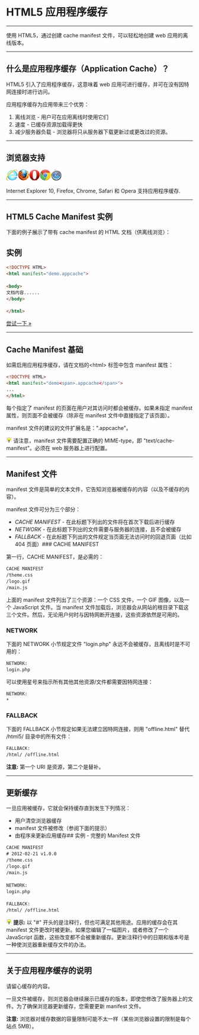 # HTML5 应用程序缓存

--------

使用 HTML5，通过创建 cache manifest 文件，可以轻松地创建 web 应用的离线版本。

--------

## 什么是应用程序缓存（Application Cache）？

HTML5 引入了应用程序缓存，这意味着 web 应用可进行缓存，并可在没有因特网连接时进行访问。

应用程序缓存为应用带来三个优势：

1. 离线浏览 - 用户可在应用离线时使用它们
2. 速度 - 已缓存资源加载得更快
3. 减少服务器负载 - 浏览器将只从服务器下载更新过或更改过的资源。

--------

## 浏览器支持

![Internet Explorer](images/compatible_ie.gif)![Firefox](images/compatible_firefox.gif)![Opera](images/compatible_opera.gif)![Google Chrome](images/compatible_chrome.gif)![Safari](images/compatible_safari.gif)

Internet Explorer 10, Firefox, Chrome, Safari 和 Opera 支持应用程序缓存.

--------

## HTML5 Cache Manifest 实例

下面的例子展示了带有 cache manifest 的 HTML 文档（供离线浏览）：

## 实例

```HTML
<!DOCTYPE HTML>
<html manifest="demo.appcache">

<body>
文档内容......
</body>

</html>
```

[尝试一下 »](http://www.runoob.com/try/try.php?filename=tryhtml5_html_manifest)

--------

## Cache Manifest 基础

如需启用应用程序缓存，请在文档的&lt;html&gt; 标签中包含 manifest 属性：

```HTML
<!DOCTYPE HTML>
<html manifest="demo<span>.appcache</span>">
...
</html>
```

每个指定了 manifest 的页面在用户对其访问时都会被缓存。如果未指定 manifest 属性，则页面不会被缓存（除非在 manifest 文件中直接指定了该页面）。

manifest 文件的建议的文件扩展名是：".appcache"。

![Remark](images/lamp.gif) 请注意，manifest 文件需要配置正确的 MIME-type，即 "text/cache-manifest"。必须在 web 服务器上进行配置。

--------

## Manifest 文件

manifest 文件是简单的文本文件，它告知浏览器被缓存的内容（以及不缓存的内容）。

manifest 文件可分为三个部分：

 * _CACHE MANIFEST_  - 在此标题下列出的文件将在首次下载后进行缓存
 * _NETWORK_  - 在此标题下列出的文件需要与服务器的连接，且不会被缓存
 * _FALLBACK_  - 在此标题下列出的文件规定当页面无法访问时的回退页面（比如 404 页面）### CACHE MANIFEST

第一行，CACHE MANIFEST，是必需的：

```HTML
CACHE MANIFEST
/theme.css
/logo.gif
/main.js
```

上面的 manifest 文件列出了三个资源：一个 CSS 文件，一个 GIF 图像，以及一个 JavaScript 文件。当 manifest 文件加载后，浏览器会从网站的根目录下载这三个文件。然后，无论用户何时与因特网断开连接，这些资源依然是可用的。

### NETWORK

下面的 NETWORK 小节规定文件 "login.php" 永远不会被缓存，且离线时是不可用的：

```HTML
NETWORK:
login.php
```

可以使用星号来指示所有其他其他资源/文件都需要因特网连接：

```HTML
NETWORK:
*
```

### FALLBACK

下面的 FALLBACK 小节规定如果无法建立因特网连接，则用 "offline.html" 替代 /html5/ 目录中的所有文件：

```HTML
FALLBACK:
/html/ /offline.html
```

**注意:**  第一个 URI 是资源，第二个是替补。

--------

## 更新缓存

一旦应用被缓存，它就会保持缓存直到发生下列情况：

 * 用户清空浏览器缓存
 * manifest 文件被修改（参阅下面的提示）
 * 由程序来更新应用缓存## 实例 - 完整的 Manifest 文件

```HTML
CACHE MANIFEST
# 2012-02-21 v1.0.0
/theme.css
/logo.gif
/main.js

NETWORK:
login.php

FALLBACK:
/html/ /offline.html
```

![Remark](images/lamp.gif) **提示:** 以 "#" 开头的是注释行，但也可满足其他用途。应用的缓存会在其 manifest 文件更改时被更新。如果您编辑了一幅图片，或者修改了一个 JavaScript 函数，这些改变都不会被重新缓存。更新注释行中的日期和版本号是一种使浏览器重新缓存文件的办法。

--------

## 关于应用程序缓存的说明

请留心缓存的内容。

一旦文件被缓存，则浏览器会继续展示已缓存的版本，即使您修改了服务器上的文件。为了确保浏览器更新缓存，您需要更新 manifest 文件。

**注意:**  浏览器对缓存数据的容量限制可能不太一样（某些浏览器设置的限制是每个站点 5MB）。
